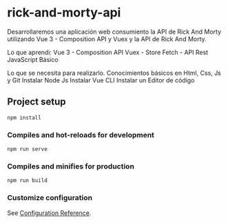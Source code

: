 # rick-and-morty-api

Desarrollaremos una aplicación web consumiento la API de Rick And Morty utilizando Vue 3 - Composition API y Vuex y la API de Rick And Morty. 

Lo que aprendi:
Vue 3 - Composition API
Vuex - Store
Fetch - API Rest
JavaScript Básico

Lo que se necesita para realizarlo.
Conocimientos básicos en Html, Css, Js y Git
Instalar Node Js
Instalar Vue CLI
Instalar un Editor de código

## Project setup
```
npm install
```

### Compiles and hot-reloads for development
```
npm run serve
```

### Compiles and minifies for production
```
npm run build
```

### Customize configuration
See [Configuration Reference](https://cli.vuejs.org/config/).

